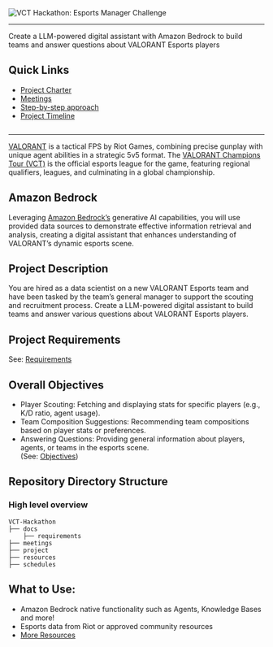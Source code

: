 <img alt="VCT Hackathon: Esports Manager Challenge" src="https://d112y698adiu2z.cloudfront.net/photos/production/challenge_photos/002/971/388/datas/full_width.png">
<hr>
Create a LLM-powered digital assistant with Amazon Bedrock to build teams and answer questions about VALORANT Esports players

## Quick Links

- <a href = "https://github.com/krishnapriya-n/VCT-Hackathon/blob/main/Project%20Charter.md">Project Charter</a>
- <a href = "https://github.com/krishnapriya-n/VCT-Hackathon/tree/main/meetings">Meetings</a>
- <a href = "https://github.com/krishnapriya-n/VCT-Hackathon/tree/main/project">Step-by-step approach</a>
- <a href = "https://github.com/krishnapriya-n/VCT-Hackathon/tree/main/schedules">Project Timeline</a>

<img src="https://cmsassets.rgpub.io/sanity/images/dsfx7636/news/7b76209193f1bfe190d3ae6ef8728328870be9c3-736x138.png?auto=format&amp;fit=fill&amp;q=40&amp;w=260" alt="" class="sc-c8d25c58-0 jNKrmJ sc-53895c5d-0 dgDAVj sc-a4ed492e-0 gSJwnx logo" data-testid="masthead-logo">
<hr>

<a href = "https://playvalorant.com/en-us/" rel = "nofollow">VALORANT</a> is a tactical FPS by Riot Games, combining precise gunplay with unique agent abilities in a strategic 5v5 format. The <a href = "https://valorantesports.com/en-US" rel = "nofollow">VALORANT Champions Tour (VCT)</a> is the official esports league for the game, featuring regional qualifiers, leagues, and culminating in a global championship.

## Amazon Bedrock

Leveraging <a href = "https://aws.amazon.com/bedrock/" rel = "nofollow">Amazon Bedrock’s</a> generative AI capabilities, you will use provided data sources to demonstrate effective information retrieval and analysis, creating a digital assistant that enhances understanding of VALORANT’s dynamic esports scene.

## Project Description

You are hired as a data scientist on a new VALORANT Esports team and have been tasked by the team’s general manager to support the scouting and recruitment process. Create a LLM-powered digital assistant to build teams and answer various questions about VALORANT Esports players.

## Project Requirements

See: <a href = "https://github.com/krishnapriya-n/VCT-Hackathon/tree/main/docs/requirements">Requirements</a>

## Overall Objectives

- Player Scouting: Fetching and displaying stats for specific players (e.g., K/D ratio, agent usage).
- Team Composition Suggestions: Recommending team compositions based on player stats or preferences.
- Answering Questions: Providing general information about players, agents, or teams in the esports scene.\
(See: <a href = "project/step-1.md"> Objectives</a>)

## Repository Directory Structure

### High level overview
```
VCT-Hackathon
├── docs
    ├── requirements
├── meetings
├── project
├── resources
├── schedules
```

## What to Use:
- Amazon Bedrock native functionality such as Agents, Knowledge Bases and more!
- Esports data from Riot or approved community resources
- <a href = "https://vcthackathon.devpost.com/resources" rel = "nofollow">More Resources</a>
